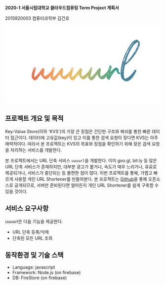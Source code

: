 **2020-1 서울시립대학교 클라우드컴퓨팅 Term Project 계획서**

2015920003 컴퓨터과학부 김건호

![uuuurl](./img/uuuurl_plus.png)



## 프로젝트 개요 및 목적

Key-Value Store(이하 'KVS')의 가장 큰 장점은 간단한 구조와 해쉬를 통한 빠른 데이터 접근이다. 데이터에 고유값(key)이 있고 이를 통한 검색 요청이 잦다면 KVS는 아주 매력적이다. 따라서 본 프로젝트는 KVS의 목표와 장점을 확인하기 위해 잦은 검색 요청을 처리하는 서비스를 개발한다.

본 프로젝트에서는 URL 단축 서비스 `uuuurl`을 개발한다. 이미 goo.gl, bit.ly 등 많은 URL 단축 서비스가 존재하지만, 대부분 광고가 붙거나, 속도가 매우 느리거나, 유료로 제공되거나, 서비스가 중단되는 등 불편한 점이 많다. 이번 프로젝트를 통해, 가볍고 빠르게 사용할 개인 URL Shortener를 만들어본다. 본 프로젝트는 [Github](https://github.com/gunhoflash/uuuurl)을 통해 오픈소스로 공개되므로, 서버만 준비된다면 얼마든지 개인 URL Shortener를 쉽게 구축할 수 있을 것이다.



## 서비스 요구사항

uuuurl은 다음 기능을 제공한다.

- URL 단축 등록/삭제
- 단축된 모든 URL 조회



## 동작환경 및 기술 스택

- Language: javascript
- Framework: Node.js (on firebase)
- DB: FireStore (on firebase)
